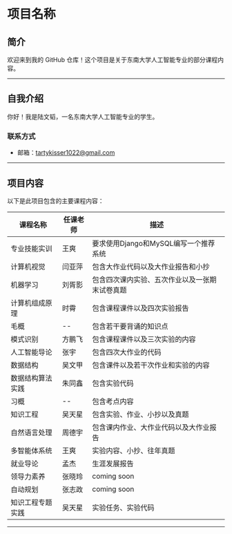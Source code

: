 # 项目名称

## 简介  
欢迎来到我的 GitHub 仓库！这个项目是关于东南大学人工智能专业的部分课程内容。  

---

## 自我介绍  
你好！我是陆文韬，一名东南大学人工智能专业的学生。  


### 联系方式  
- 邮箱：tartykisser1022@gmail.com 

---

## 项目内容  
以下是此项目包含的主要课程内容：  

| 课程名称       | 任课老师                              |描述             |
|--------------------|-----------------------------------|-------------------|
| 专业技能实训             |   王爽       | 要求使用Django和MySQL编写一个推荐系统 |
| 计算机视觉          |  闫亚萍        | 包含大作业代码以及大作业报告和小抄  |
| 机器学习      | 刘胥影    |   包含四次课内实验、五次作业以及一张期末试卷真题  |
| 计算机组成原理  | 时霄  |  包含课程课件以及四次实验报告  |
| 毛概  | --  | 包含若干要背诵的知识点  |
| 模式识别 | 方鹏飞  | 包含课程课件以及三次实验的内容 |
| 人工智能导论  | 张宇 | 包含四次大作业的代码 |
| 数据结构 | 吴文甲 | 包含课件以及若干次作业和实验的内容 |
| 数据结构算法实践 | 朱同鑫 | 包含实验代码 |
| 习概 | -- | 包含考点内容 |
| 知识工程 | 吴天星 | 包含实验、作业、小抄以及真题 |
| 自然语言处理 | 周德宇 | 包含课内作业、大作业代码以及大作业报告 |
| 多智能体系统 | 王爽 | 实验内容、小抄、往年真题 |
| 就业导论 | 孟杰 | 生涯发展报告 |
| 领导力素养 | 张晓玲 | coming soon |
| 自动规划 | 张志政 | coming soon |
| 知识工程专题实践 | 吴天星 | 实验任务、实验代码 |

---

